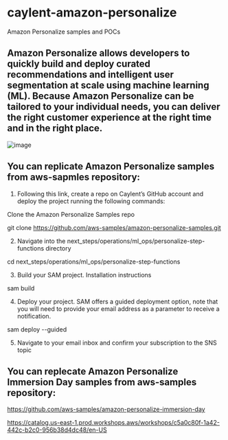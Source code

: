 # caylent-amazon-personalize
Amazon Personalize samples and POCs

## Amazon Personalize allows developers to quickly build and deploy curated recommendations and intelligent user segmentation at scale using machine learning (ML). Because Amazon Personalize can be tailored to your individual needs, you can deliver the right customer experience at the right time and in the right place.

![image](https://user-images.githubusercontent.com/96081140/201748257-ad0e79b0-b76a-4e58-8b8d-f04262ddc8f8.png)

##  You can replicate Amazon Personalize samples from aws-sapmles repository:

1. Following this link, create a repo on Caylent’s GitHub account and deploy the project running the following commands:

Clone the Amazon Personalize Samples repo

git clone https://github.com/aws-samples/amazon-personalize-samples.git

2. Navigate into the next_steps/operations/ml_ops/personalize-step-functions directory

cd next_steps/operations/ml_ops/personalize-step-functions

3. Build your SAM project. Installation instructions 

sam build

4. Deploy your project. SAM offers a guided deployment option, note that you will need to provide your email address as a parameter to receive a notification.

sam deploy --guided

5. Navigate to your email inbox and confirm your subscription to the SNS topic

## You can replecate Amazon Personalize Immersion Day samples from aws-samples repository:

https://github.com/aws-samples/amazon-personalize-immersion-day

https://catalog.us-east-1.prod.workshops.aws/workshops/c5a0c80f-1a42-442c-b2c0-956b38d4dc48/en-US






